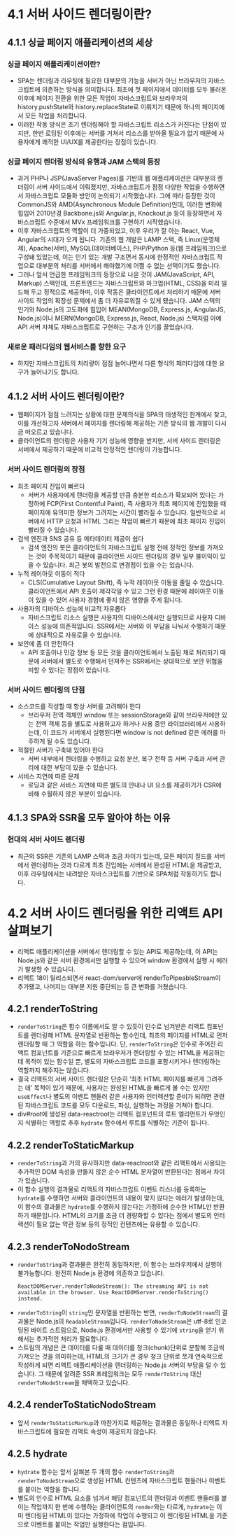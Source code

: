 # 4.1 서버 사이드 렌더링이란?

## 4.1.1 싱글 페이지 애플리케이션의 세상

### 싱글 페이지 애플리케이션이란?

- SPA는 렌더링과 라우팅에 필요한 대부분의 기능을 서버가 아닌 브라우저의 자바스크립트에 의존하는 방식을 의미합니다. 최초에 첫 페이지에서 데이터를 모두 불러온 이후에 페이지 전환을 위한 모든 작업이 자바스크립트와 브라우저의 history.pushState와 history.replaceState로 이뤄지기 때문에 하나의 페이지에서 모든 작업을 처리합니다.
- 이러한 작동 방식은 초기 렌더링해야 할 자바스크립트 리소스가 커진다는 단점이 있지만, 한번 로딩된 이후에는 서버를 거쳐서 리소스를 받아올 필요가 없기 때문에 사용자에게 쾌적한 UI/UX를 제공한다는 장점이 있습니다.

### 싱글 페이지 렌더링 방식의 유행과 JAM 스택의 등장

- 과거 PHP나 JSP(JavaServer Pages)를 기반의 웹 애플리케이션은 대부분의 렌더링이 서버 사이드에서 이뤄졌지만, 자바스크립트가 점점 다양한 작업을 수행하면서 자바스크립트 모듈화 방안이 논의되기 시작했습니다. 그에 따라 등장한 것이 CommonJS와 AMD(Asynchronous Module Definition)인데, 이러한 변화에 힙입어 2010년경 Backbone.js와 Angular.js, Knockout.js 등이 등장하면서 자바스크립트 수준에서 MVx 프레임워크를 구현하기 시작했습니다.
- 이후 자바스크립트의 역할이 더 가중되었고, 이후 우리가 잘 아는 React, Vue, Angular의 시대가 오게 됩니다. 기존의 웹 개발은 LAMP 스택, 즉 Linux(운영체제), Apache(서버), MySQL(데이터베이스), PHP/Python 등(웹 프레임워크)으로 구성돼 있었는데, 이는 인기 있는 개발 구조면서 동시에 한정적인 자바스크립트 작업으로 대부분의 처리를 서버에서 해야했기에 어쩔 수 없는 선택이기도 했습니다.
- 그러나 앞서 언급한 프레임워크의 등장으로 나온 것이 JAM(JavaScript, API, Markup) 스택인데, 프론트엔드는 자바스크립트와 마크업(HTML, CSS)을 미리 빌드해 두고 정적으로 제공하며, 이후 작동은 클라이언트에서 처리하기 때문에 서버 사이드 작업의 확장성 문제에서 좀 더 자유로워질 수 있게 됐습니다. JAM 스택의 인기와 Node.js의 고도화에 힘입어 MEAN(MongoDB, Express.js, AngularJS, Node.js)이나 MERN(MongoDB, Express.js, React, Node.js) 스택처럼 아예 API 서버 자체도 자바스크립트로 구현하는 구조가 인기를 끌었습니다.

### 새로운 패러다임의 웹서비스를 향한 요구

- 하지만 자바스크립트의 처리량이 점점 늘어나면서 다른 형식의 패러다임에 대한 요구가 늘어나기도 합니다.

## 4.1.2 서버 사이드 렌더링이란?

- 웹페이지가 점점 느려지는 상황에 대한 문제의식을 SPA의 태생적인 한계에서 찾고, 이를 개선하고자 서버에서 페이지를 렌더링해 제공하는 기존 방식의 웹 개발이 다시금 떠오르고 있습니다.
- 클라이언트의 렌더링은 사용자 기기 성능에 영향을 받지만, 서버 사이드 렌더링은 서버에서 제공하기 때문에 비교적 안정적인 렌더링이 가능합니다.

### 서버 사이드 렌더링의 장점

- 최초 페이지 진입이 빠르다
  - 서버가 사용자에게 렌더링을 제공할 만큼 충분한 리소스가 확보되어 있다는 가정하에 FCP(First Contentful Paint), 즉 사용자가 최초 페이지에 진입했을 때 페이지에 유의미한 정보가 그려지는 시간이 빨라질 수 있습니다. 일반적으로 서버에서 HTTP 요청과 HTML 그리는 작업이 빠르기 때문에 최초 페이지 진입이 빨라질 수 있습니다.
- 검색 엔진과 SNS 공유 등 메타데이터 제공이 쉽다
  - 검색 엔진의 봇은 클라이언트의 자바스크립트 실행 전에 정적인 정보를 가져오는 것이 주목적이기 때문에 클라이언트 사이드 렌더링의 경우 일부 불이익이 있을 수 있습니다. 최근 봇의 발전으로 변경점이 있을 수는 있습니다.
- 누적 레이아웃 이동이 적다
  - CLS(Cumulative Layout Shift), 즉 누적 레이아웃 이동을 줄일 수 있습니다. 클라이언트에서 API 호출이 제각각일 수 있고 그런 환경 때문에 레이아웃 이동이 있을 수 있어 사용자 경험에 좋지 않은 영향을 주게 됩니다.
- 사용자의 디바이스 성능에 비교적 자유롭다
  - 자바스크립트 리소스 실행은 사용자의 디바이스에서만 실행되므로 사용자 디바이스 성능에 의존적입니다. SSR에서는 서버와 이 부담을 나눠서 수행하기 때문에 상대적으로 자유로울 수 있습니다.
- 보안에 좀 더 안전하다
  - API 호출이나 민감 정보 등 모든 것을 클라이언트에서 노출된 채로 처리되기 때문에 서버에서 별도로 수행해서 던져주는 SSR에서는 상대적으로 보안 위협을 피할 수 있다는 장점이 있습니다.

### 서버 사이드 렌더링의 단점

- 소스코드를 작성할 때 항상 서버를 고려해야 한다
  - 브라우저 전역 객체인 window 또는 sessionStorage와 같이 브라우저에만 있는 전역 객체 등을 별도로 사용하고자 하거나 사용 중인 라이브러리에서 사용하는데, 이 코드가 서버에서 실행된다면 window is not defined 같은 에러를 마주하게 될 수도 있습니다.
- 적절한 서버가 구축돼 있어야 한다
  - 서버 내부에서 렌더링을 수행하고 요청 분산, 복구 전략 등 서버 구축과 서버 관리에 대한 부담이 있을 수 있습니다.
- 서비스 지연에 따른 문제
  - 로딩과 같은 서비스 지연에 따른 별도의 안내나 UI 요소를 제공하기가 CSR에 비해 수월하지 않은 부분이 있습니다.

## 4.1.3 SPA와 SSR을 모두 알아야 하는 이유

### 현대의 서버 사이드 렌더링

- 최근의 SSR은 기존의 LAMP 스택과 조금 차이가 있는데, 모든 페이지 질드를 서버에서 렌더링하는 것과 다르게 최초 진입에는 서버에서 완성된 HTML을 제공받고, 이후 라우팅에서는 내려받은 자바스크립트를 기반으로 SPA처럼 작동하기도 합니다.

# 4.2 서버 사이드 렌더링을 위한 리액트 API 살펴보기

- 리액트 애플리케이션을 서버에서 렌더링할 수 있는 API도 제공하는데, 이 API는 Node.js와 같은 서버 환경에서만 실행할 수 있으며 window 환경에서 실행 시 에러가 발생할 수 있습니다.
- 리액트 18이 릴리스되면서 react-dom/server에 renderToPipeableStream이 추가됐고, 나머지는 대부분 지원 중단되는 등 큰 변화를 거쳤습니다.

## 4.2.1 renderToString

- `renderToString`은 함수 이름에서도 알 수 있듯이 인수로 넘겨받은 리액트 컴포넌트를 렌더링해 HTML 문자열로 반환하는 함수인데, 최초의 페이지를 HTML로 먼저 렌더링할 때 그 역할을 하는 함수입니다. 단, `renderToString`은 인수로 주어진 리액트 컴포넌트를 기준으로 빠르게 브라우저가 렌더링할 수 있는 HTML을 제공하는 데 목적이 있는 함수일 뿐, 별도의 자바스크립트 코드를 포함시키거나 렌더링하는 역할까지 해주지는 않습니다.
- 결국 리액트의 서버 사이드 렌더링은 단순히 ‘최초 HTML 페이지를 빠르게 그려주는 데’ 목적이 있기 때문에, 사용자는 완성된 HTML을 빠르게 볼 수는 있지만 `useEffect`나 별도의 이벤트 핸들러 같은 사용자와 인터렉션할 준비가 되려면 관련된 자바스크립트 코드를 모두 다운로드, 파싱, 실행하는 과정을 거쳐야 합니다.
- div#root에 생성된 data-reactroot는 리액트 컴포넌트의 루트 엘리먼트가 무엇인지 식별하는 역할로 추후 `hydrate` 함수에서 루트를 식별하는 기준이 됩니다.

## 4.2.2 renderToStaticMarkup

- `renderToString`과 거의 유사하지만 data-reactroot와 같은 리액트에서 사용되는 추가적인 DOM 속성을 만들지 않은 순수 HTML 문자열이 반환된다는 점에서 차이가 있습니다.
- 이 함수 실행의 결과물로 리액트의 자바스크립트 이벤트 리스너를 등록하는 `hydrate`를 수행하면 서버와 클라이언트의 내용이 맞지 않다는 에러가 발생하는데, 이 함수의 결과물은 `hydrate`를 수행하지 않는다는 가정하에 순수한 HTML만 반환하기 때문입니다. HTML의 크기를 조금 더 경량화할 수 있다는 점에서 별도의 인터렉션이 필요 없는 약관 정보 등의 정적인 컨텐츠에는 유용할 수 있습니다.

## 4.2.3 renderToNodoStream

- `renderToString`과 결과물은 완전히 동일하지만, 이 함수는 브라우저에서 실행이 불가능합니다. 완전히 Node.js 환경에 의존하고 있습니다.
  ```
  ReactDOMServer.renderToNodeStream(): The streaming API is not available in the browser. Use ReactDOMServer.renderToString() instead.
  ```
- `renderToString`이 `string`인 문자열을 반환하는 반면, `renderToNodeStream`의 결과물은 Node.js의 `ReadableStream`입니다. `renderToNodeStream`은 utf-8로 인코딩된 바이트 스트림으로, Node.js 환경에서만 사용할 수 있기에 `string`을 얻기 위해서는 추가적인 처리가 필요합니다.
- 스트림의 개념은 큰 데이터를 다룰 때 데이터를 청크(chunk)단위로 분할해 조금씩 가져오는 것을 의미하는데, HTML의 크기가 큰 경우 청크 단위로 쪼개 연속적으로 작성하게 되면 리액트 애플리케이션을 렌더링하는 Node.js 서버의 부담을 덜 수 있습니다. 그 때문에 알려준 SSR 프레임워크는 모두 `renderToString` 대신 `renderToNodeStream`을 채택하고 있습니다.

## 4.2.4 renderToStaticNodoStream

- 앞서 `renderToStaticMarkup`과 마찬가지로 제공하는 결과물은 동일하나 리액트 자바스크립트에 필요한 리액트 속성이 제공되지 않습니다.

## 4.2.5 hydrate

- `hydrate` 함수는 앞서 살펴본 두 개의 함수 `renderToString`과 `renderToNodeStream`으로 생성된 HTML 컨텐츠에 자바스크립트 핸들러나 이벤트를 붙이는 역할을 합니다.
- 별도의 인수로 HTML 요소를 넘겨서 해당 컴포넌트의 렌더링과 이벤트 핸들러를 붙이는 작업까지 한 번에 수행하는 클라이언트의 `render`와는 다르게, `hydrate`는 이미 렌더링된 HTML이 있다는 가정하에 작업이 수행되고 이 렌더링된 HTML을 기준으로 이벤트를 붙이는 작업만 실행한다는 점입니다.
